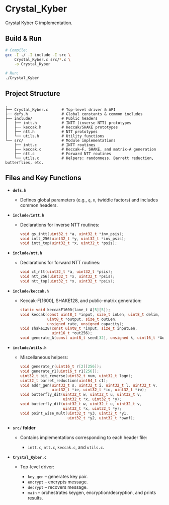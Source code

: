 # Crystal\_Kyber

Crystal Kyber C implementation.

## Build & Run

```bash
# Compile:
gcc -I ./ -I include -I src \
    Crystal_Kyber.c src/*.c \
    -o Crystal_Kyber

# Run:
./Crystal_Kyber
```

## Project Structure

```text
.
├── Crystal_Kyber.c      # Top-level driver & API
├── defs.h               # Global constants & common includes
├── include/             # Public headers
│   ├── intt.h           # INTT (inverse NTT) prototypes
│   ├── keccak.h         # Keccak/SHAKE prototypes
│   ├── ntt.h            # NTT prototypes
│   └── utils.h          # Utility functions
└── src/                 # Module implementations
    ├── intt.c           # INTT routines
    ├── keccak.c         # Keccak–F, SHAKE, and matrix-A generation
    ├── ntt.c            # Forward NTT routines
    └── utils.c          # Helpers: randomness, Barrett reduction, butterflies, etc.
```

## Files and Key Functions

* **`defs.h`**

  * Defines global parameters (e.g., `q`, `n`, twiddle factors) and includes common headers.

* **`include/intt.h`**

  * Declarations for inverse NTT routines:

    ```c
    void gs_intt(uint32_t *a, uint32_t *inv_psis);
    void intt_256(uint32_t *y, uint32_t *inv_psis);
    void intt_top(uint32_t *x, uint32_t *psis);
    ```

* **`include/ntt.h`**

  * Declarations for forward NTT routines:

    ```c
    void ct_ntt(uint32_t *a, uint32_t *psis);
    void ntt_256(uint32_t *x, uint32_t *psis);
    void ntt_top(uint32_t *x, uint32_t *psis);
    ```

* **`include/keccak.h`**

  * Keccak-F\[1600], SHAKE128, and public-matrix generation:

    ```c
    static void keccakF1600(lane_t A[5][5]);
    void keccak(const uint8_t *input, size_t inLen, uint8_t delim,
                uint8_t *output, size_t outLen,
                unsigned rate, unsigned capacity);
    void shake128(const uint8_t *input, size_t inputLen,
                  uint16_t *out256);
    void generate_A(const uint8_t seed[32], unsigned k, uint16_t *Aout);
    ```

* **`include/utils.h`**

  * Miscellaneous helpers:

    ```c
    void generate_r(uint16_t r[2][256]);
    void generate_r1(uint16_t r1[256]);
    uint32_t bit_reverse(uint32_t num, uint32_t logn);
    uint32_t barret_reduction(uint64_t c1);
    void addr_gen(uint32_t s, uint32_t i, uint32_t l, uint32_t v,
                  uint32_t *ie, uint32_t *io, uint32_t *iw);
    void butterfly_dit(uint32_t w, uint32_t u, uint32_t v,
                       uint32_t *x, uint32_t *y);
    void butterfly_dif(uint32_t w, uint32_t u, uint32_t v,
                       uint32_t *x, uint32_t *y);
    void point_wise_mult(uint32_t *y3, uint32_t *y1,
                         uint32_t *y2, uint32_t *pwmf);
    ```

* **`src/` folder**

  * Contains implementations corresponding to each header file:

    * `intt.c`, `ntt.c`, `keccak.c`, and `utils.c`.

* **`Crystal_Kyber.c`**

  * Top-level driver:

    * `key_gen` – generates key pair.
    * `encrypt` – encrypts message.
    * `decrypt` – recovers message.
    * `main` – orchestrates keygen, encryption/decryption, and prints results.
